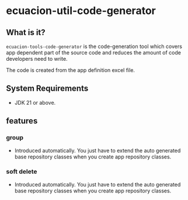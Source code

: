 # ecuacion-util-code-generator

## What is it?

`ecuacion-tools-code-generator` is the code-generation tool which covers app dependent part of the source code and reduces the amount of code developers need to write.

The code is created from the app definition excel file.

## System Requirements

- JDK 21 or above.

## features

### group

- Introduced automatically.
  You just have to extend the auto generated base repository classes when you create app repository classes.

### soft delete

- Introduced automatically.
  You just have to extend the auto generated base repository classes when you create app repository classes.

